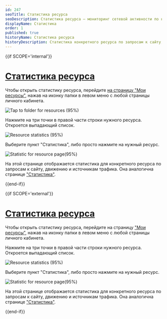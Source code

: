 ```yaml
---
id: 247
seoTitle: Статистика ресурса 
seoDescription: Статистика ресурса — мониторинг сетевой активности по конкретному ресурсу. Отчеты по ширине канала, запросам, кодам ответов и географии запросов
displayName: Статистика
order: 1
published: true
historyName: Статистика ресурса
historyDescription: Статистика конкретного ресурса по запросам к сайту, движению и источникам трафика
---
```


{{if SCOPE='internal'}}

# [Статистика ресурса](statistic-for-resource)

Чтобы открыть статистику ресурса, перейдите [на страницу "Мои ресурсы"]([246]), нажав на иконку папки в левом меню с любой страницы личного кабинета.

![Tap to folder for resources (95%)](https://img.solarspace.pro/docs/tap-to-folder-for-resources.jpg "Переход на страницу Мои ресурсы")

Нажмите на три точки в правой части строки нужного ресурса. Откроется выпадающий список.

![Resource statistics (95%)](https://img.solarspace.pro/docs/resourse-statistics.jpg "Статистика ресурса")

Выберите пункт "Статистика", либо просто нажмите на нужный ресурс.

![Statistic for resource page(95%)](https://img.solarspace.pro/docs/statistic-for-resource-page.jpg "Статистика для страницы ресурса")

На этой странице отображается статистика для конкретного ресурса по запросам к сайту, движению и источникам трафика. Она аналогична странице ["Статистика"]([235]).

{{end-if}}

{{if SCOPE='external'}}

# [Статистика ресурса](statistic-for-resource)

Чтобы открыть статистику ресурса, перейдите на страницу ["Мои ресурсы"]([246]), нажав на иконку папки в левом меню с любой страницы личного кабинета.

Нажмите на три точки в правой части строки нужного ресурса. Откроется выпадающий список.

![Resource statistics (95%)](https://img.solarspace.pro/docs/partners/resources/resourse-statistics.png "Статистика ресурса")

Выберите пункт "Статистика", либо просто нажмите на нужный ресурс.

![Statistic for resource page(95%)](https://img.solarspace.pro/docs/partners/resources/statistic-for-resource-page.png "Статистика для страницы ресурса")

На этой странице отображается статистика для конкретного ресурса по запросам к сайту, движению и источникам трафика. Она аналогична странице ["Статистика"]([235]).

{{end-if}}